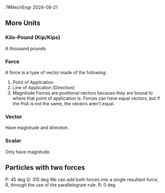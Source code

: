 7#MechEngr 2024-08-21

## More Units
### Kilo-Pound (Kip/Kips)
A thousand pounds
### Force
A force is a type of vector made of the following:
1) Point of Application
2) Line of Application (Direction)
3) Magnitude
Forces are positional vectors because they are bound  to where that point of application is.
Forces can have equal vectors, but if the PoA is not the same, the vectors aren't equal.
### Vector
Have magnitude and direction.
### Scalar
Only have magnitude.

## Particles with two forces
P: 45 deg
Q: 315 deg
We can add both forces into a single resultant force, R, through the use of the parallelogram rule.
R: 0 deg
